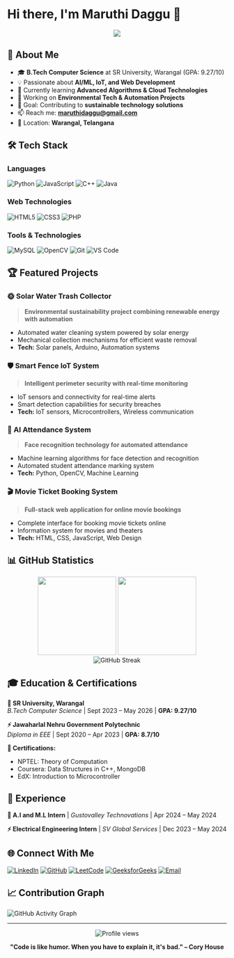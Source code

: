 # Hi there, I'm Maruthi Daggu 👋

<div align="center">
  <img src="https://readme-typing-svg.herokuapp.com/?lines=B.Tech+Computer+Science+Student;AI/ML+%26+IoT+Enthusiast;Full+Stack+Developer;Problem+Solver&font=Fira%20Code&center=true&width=440&height=45&color=f75c7e&vCenter=true&size=22">
</div>

## 🚀 About Me

- 🎓 **B.Tech Computer Science** at SR University, Warangal (GPA: 9.27/10)
- 💡 Passionate about **AI/ML, IoT, and Web Development**
- 🌱 Currently learning **Advanced Algorithms & Cloud Technologies**
- 🔭 Working on **Environmental Tech & Automation Projects**
- 🎯 Goal: Contributing to **sustainable technology solutions**
- 📫 Reach me: **maruthidaggu@gmail.com**
- 📍 Location: **Warangal, Telangana**

## 🛠️ Tech Stack

### Languages
![Python](https://img.shields.io/badge/Python-3776AB?style=for-the-badge&logo=python&logoColor=white)
![JavaScript](https://img.shields.io/badge/JavaScript-F7DF1E?style=for-the-badge&logo=javascript&logoColor=black)
![C++](https://img.shields.io/badge/C++-00599C?style=for-the-badge&logo=c%2B%2B&logoColor=white)
![Java](https://img.shields.io/badge/Java-ED8B00?style=for-the-badge&logo=java&logoColor=white)

### Web Technologies
![HTML5](https://img.shields.io/badge/HTML5-E34F26?style=for-the-badge&logo=html5&logoColor=white)
![CSS3](https://img.shields.io/badge/CSS3-1572B6?style=for-the-badge&logo=css3&logoColor=white)
![PHP](https://img.shields.io/badge/PHP-777BB4?style=for-the-badge&logo=php&logoColor=white)

### Tools & Technologies
![MySQL](https://img.shields.io/badge/MySQL-4479A1?style=for-the-badge&logo=mysql&logoColor=white)
![OpenCV](https://img.shields.io/badge/OpenCV-27338e?style=for-the-badge&logo=OpenCV&logoColor=white)
![Git](https://img.shields.io/badge/Git-F05032?style=for-the-badge&logo=git&logoColor=white)
![VS Code](https://img.shields.io/badge/VS_Code-0078D4?style=for-the-badge&logo=visual%20studio%20code&logoColor=white)

## 🏆 Featured Projects

### 🌞 Solar Water Trash Collector
> **Environmental sustainability project combining renewable energy with automation**
- Automated water cleaning system powered by solar energy
- Mechanical collection mechanisms for efficient waste removal
- **Tech:** Solar panels, Arduino, Automation systems

### 🛡️ Smart Fence IoT System  
> **Intelligent perimeter security with real-time monitoring**
- IoT sensors and connectivity for real-time alerts
- Smart detection capabilities for security breaches
- **Tech:** IoT sensors, Microcontrollers, Wireless communication

### 👤 AI Attendance System
> **Face recognition technology for automated attendance**
- Machine learning algorithms for face detection and recognition
- Automated student attendance marking system
- **Tech:** Python, OpenCV, Machine Learning

### 🎬 Movie Ticket Booking System
> **Full-stack web application for online movie bookings**
- Complete interface for booking movie tickets online
- Information system for movies and theaters
- **Tech:** HTML, CSS, JavaScript, Web Design

## 📊 GitHub Statistics

<div align="center">
  <img height="180em" src="https://github-readme-stats.vercel.app/api?username=maruthidaggu&show_icons=true&theme=radical&include_all_commits=true&count_private=true"/>
  <img height="180em" src="https://github-readme-stats.vercel.app/api/top-langs/?username=maruthidaggu&layout=compact&langs_count=8&theme=radical"/>
</div>

<div align="center">
  <img src="https://github-readme-streak-stats.herokuapp.com/?user=maruthidaggu&theme=radical" alt="GitHub Streak" />
</div>

## 🎓 Education & Certifications

**🏫 SR University, Warangal**  
*B.Tech Computer Science* | Sept 2023 – May 2026 | **GPA: 9.27/10**

**⚡ Jawaharlal Nehru Government Polytechnic**  
*Diploma in EEE* | Sept 2020 – Apr 2023 | **GPA: 8.7/10**

**📜 Certifications:**
- NPTEL: Theory of Computation
- Coursera: Data Structures in C++, MongoDB
- EdX: Introduction to Microcontroller

## 💼 Experience

**🤖 A.I and M.L Intern** | *Gustovalley Technovations* | Apr 2024 – May 2024

**⚡ Electrical Engineering Intern** | *SV Global Services* | Dec 2023 – May 2024

## 🌐 Connect With Me

[![LinkedIn](https://img.shields.io/badge/LinkedIn-0077B5?style=for-the-badge&logo=linkedin&logoColor=white)](https://linkedin.com/in/your-profile)
[![GitHub](https://img.shields.io/badge/GitHub-100000?style=for-the-badge&logo=github&logoColor=white)](https://github.com/maruthidaggu)
[![LeetCode](https://img.shields.io/badge/LeetCode-FFA116?style=for-the-badge&logo=leetcode&logoColor=black)](https://leetcode.com/your-profile)
[![GeeksforGeeks](https://img.shields.io/badge/GeeksforGeeks-298D46?style=for-the-badge&logo=geeksforgeeks&logoColor=white)](https://auth.geeksforgeeks.org/user/your-profile)
[![Email](https://img.shields.io/badge/Email-D14836?style=for-the-badge&logo=gmail&logoColor=white)](mailto:maruthidaggu@gmail.com)

## 📈 Contribution Graph
![GitHub Activity Graph](https://activity-graph.herokuapp.com/graph?username=maruthidaggu&theme=react-dark&hide_border=true)

---

<div align="center">
  <img src="https://komarev.com/ghpvc/?username=maruthidaggu&label=Profile%20views&color=0e75b6&style=flat" alt="Profile views" />
</div>

<div align="center">
  
**"Code is like humor. When you have to explain it, it's bad." – Cory House**

</div>
